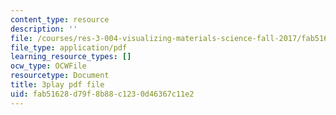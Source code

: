 ```yaml
---
content_type: resource
description: ''
file: /courses/res-3-004-visualizing-materials-science-fall-2017/fab51628d79f8b88c1230d46367c11e2_qNzfiYTo50I.pdf
file_type: application/pdf
learning_resource_types: []
ocw_type: OCWFile
resourcetype: Document
title: 3play pdf file
uid: fab51628-d79f-8b88-c123-0d46367c11e2
---
```

